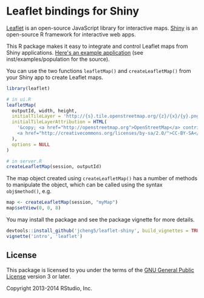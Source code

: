 # Leaflet bindings for Shiny

[Leaflet](http://leafletjs.com) is an open-source JavaScript library for
interactive maps. [Shiny](http://rstudio.com/shiny) is an open-source R
framework for interactive web apps.

This R package makes it easy to integrate and control Leaflet maps from Shiny
applications. [Here's an example
application](http://glimmer.rstudio.com/jcheng/leaflet-demo) (see
inst/examples/population for the source).

You can use the two functions `leafletMap()` and `createLeafletMap()` from your
Shiny app to create Leaflet maps.

```r
library(leaflet)

# in ui.R
leafletMap(
  outputId, width, height,
  initialTileLayer = 'http://{s}.tile.openstreetmap.org/{z}/{x}/{y}.png',
  initialTileLayerAttribution = HTML(
    '&copy; <a href="http://openstreetmap.org">OpenStreetMap</a> contributors,
    <a href="http://creativecommons.org/licenses/by-sa/2.0/">CC-BY-SA</a>'
  ),
  options = NULL
)

# in server.R
createLeafletMap(session, outputId)
```

The map object created using `createLeafletMap()` has a number of methods to
manipulate the object, which can be called using the syntax `obj$method()`, e.g.

```r
map <- createLeafletMap(session, "myMap")
map$setView(0, 0, 8)
```

You may install the package and see the package vignette for more details.

```r
devtools::install_github('jcheng5/leaflet-shiny', build_vignettes = TRUE)
vignette('intro', 'leaflet')
```

## License

This package is licensed to you under the terms of the [GNU General Public
License](http://www.gnu.org/licenses/gpl.html) version 3 or later.

Copyright 2013-2014 RStudio, Inc.
